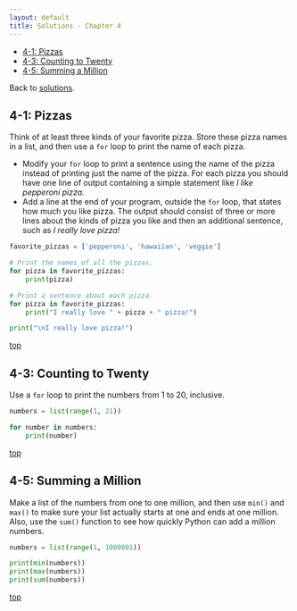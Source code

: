 ```yaml
---
layout: default
title: Solutions - Chapter 4
---
```


- [4-1: Pizzas](#pizzas)
- [4-3: Counting to Twenty](#counting-to-twenty)
- [4-5: Summing a Million](#summing-a-million)

Back to [solutions](README.html).

4-1: Pizzas
---

Think of at least three kinds of your favorite pizza. Store these pizza names in a list, and then use a `for` loop to print the name of each pizza.

- Modify your `for` loop to print a sentence using the name of the pizza instead of printing just the name of the pizza. For each pizza you should have one line of output containing a simple statement like *I like pepperoni pizza.*
- Add a line at the end of your program, outside the `for` loop, that states how much you like pizza. The output should consist of three or more lines about the kinds of pizza you like and then an additional sentence, such as *I really love pizza!*

```python
favorite_pizzas = ['pepperoni', 'hawaiian', 'veggie']

# Print the names of all the pizzas.
for pizza in favorite_pizzas:
    print(pizza)

# Print a sentence about each pizza.
for pizza in favorite_pizzas:
    print("I really love " + pizza + " pizza!")

print("\nI really love pizza!")
```

[top](#)

4-3: Counting to Twenty
---

Use a `for` loop to print the numbers from 1 to 20, inclusive.

```python
numbers = list(range(1, 21))

for number in numbers:
    print(number)
```

[top](#)

4-5: Summing a Million
---

Make a list of the numbers from one to one million, and then use `min()` and `max()` to make sure your list actually starts at one and ends at one million. Also, use the `sum()` function to see how quickly Python can add a million numbers.

```python
numbers = list(range(1, 1000001))

print(min(numbers))
print(max(numbers))
print(sum(numbers))
```

[top](#)